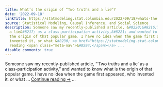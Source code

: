 ```yaml
---
title: What’s the origin of “Two truths and a lie”?
date: '2022-09-18'
linkTitle: https://statmodeling.stat.columbia.edu/2022/09/18/whats-the-origin-of-two-truths-and-a-lie/
source: Statistical Modeling, Causal Inference, and Social Science
description: Someone saw my recently-published article, &#8220;&#8216;Two truths and
  a lie&#8217; as a class-participation activity,&#8221; and wanted to know what is
  the origin of that popular game. I have no idea when the game first appeared, who
  invented it, or what &#8230; <a href="https://statmodeling.stat.columbia.edu/2022/09/18/whats-the-origin-of-two-truths-and-a-lie/">Continue
  reading <span class="meta-nav">&#8594;</span></a> ...
disable_comments: true
---
```

Someone saw my recently-published article, &#8220;&#8216;Two truths and a lie&#8217; as a class-participation activity,&#8221; and wanted to know what is the origin of that popular game. I have no idea when the game first appeared, who invented it, or what &#8230; <a href="https://statmodeling.stat.columbia.edu/2022/09/18/whats-the-origin-of-two-truths-and-a-lie/">Continue reading <span class="meta-nav">&#8594;</span></a> ...